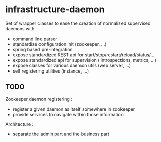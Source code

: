 infrastructure-daemon
================================

Set of wrapper classes to ease the creation of normalized supervised daemons with
- command line parser
- standardize configuration init (zookeeper, ...)
- spring based pre-integration
- expose standardized REST api for start/stop/restart/reload/status/...
- expose standardized api for supervision ( introspections, metrics, ...)
- expose classes for various daemon utils (web server, ...)
- self registering utilities (instance, ...)


TODO
-------------------
Zookeeper daemon registering :
- register a given daemon as itself somewhere in zookeeper
- provide services to navigate within those information 

Architecture :
- separate the admin part and the business part